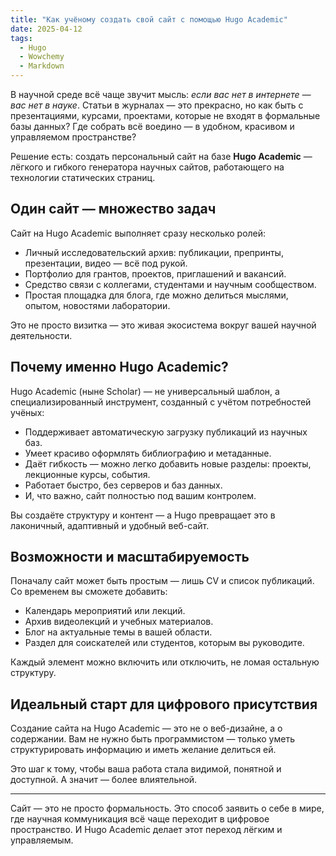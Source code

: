 ```yaml
---
title: "Как учёному создать свой сайт с помощью Hugo Academic"
date: 2025-04-12
tags:
  - Hugo
  - Wowchemy
  - Markdown
---
```


В научной среде всё чаще звучит мысль: *если вас нет в интернете — вас нет в науке*. Статьи в журналах — это прекрасно, но как быть с презентациями, курсами, проектами, которые не входят в формальные базы данных? Где собрать всё воедино — в удобном, красивом и управляемом пространстве?

Решение есть: создать персональный сайт на базе **Hugo Academic** — лёгкого и гибкого генератора научных сайтов, работающего на технологии статических страниц.

## Один сайт — множество задач

Сайт на Hugo Academic выполняет сразу несколько ролей:

- Личный исследовательский архив: публикации, препринты, презентации, видео — всё под рукой.
- Портфолио для грантов, проектов, приглашений и вакансий.
- Средство связи с коллегами, студентами и научным сообществом.
- Простая площадка для блога, где можно делиться мыслями, опытом, новостями лаборатории.

Это не просто визитка — это живая экосистема вокруг вашей научной деятельности.

## Почему именно Hugo Academic?

Hugo Academic (ныне Scholar) — не универсальный шаблон, а специализированный инструмент, созданный с учётом потребностей учёных:

- Поддерживает автоматическую загрузку публикаций из научных баз.
- Умеет красиво оформлять библиографию и метаданные.
- Даёт гибкость — можно легко добавить новые разделы: проекты, лекционные курсы, события.
- Работает быстро, без серверов и баз данных.
- И, что важно, сайт полностью под вашим контролем.

Вы создаёте структуру и контент — а Hugo превращает это в лаконичный, адаптивный и удобный веб-сайт.

## Возможности и масштабируемость

Поначалу сайт может быть простым — лишь CV и список публикаций. Со временем вы сможете добавить:

- Календарь мероприятий или лекций.
- Архив видеолекций и учебных материалов.
- Блог на актуальные темы в вашей области.
- Раздел для соискателей или студентов, которым вы руководите.

Каждый элемент можно включить или отключить, не ломая остальную структуру.

## Идеальный старт для цифрового присутствия

Создание сайта на Hugo Academic — это не о веб-дизайне, а о содержании. Вам не нужно быть программистом — только уметь структурировать информацию и иметь желание делиться ей.

Это шаг к тому, чтобы ваша работа стала видимой, понятной и доступной. А значит — более влиятельной.

---

Сайт — это не просто формальность. Это способ заявить о себе в мире, где научная коммуникация всё чаще переходит в цифровое пространство. И Hugo Academic делает этот переход лёгким и управляемым.

